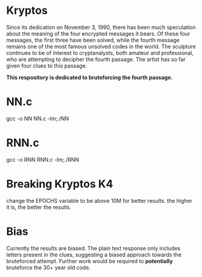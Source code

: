# Kryptos

Since its dedication on November 3, 1990, there has been much speculation about the meaning of the four encrypted messages it bears. Of these four messages, the first three have been solved, while the fourth message remains one of the most famous unsolved codes in the world. The sculpture continues to be of interest to cryptanalysts, both amateur and professional, who are attempting to decipher the fourth passage. The artist has so far given four clues to this passage. 

**This respository is dedicated to bruteforcing the fourth passage.**

# NN.c
gcc -o NN NN.c -lm;./NN

# RNN.c
gcc -o RNN RNN.c -lm;./RNN

# Breaking Kryptos K4

change the EPOCHS variable to be above 10M for better results. the higher it is, the better the results.

# Bias

Currently the results are biased. The plain text response only includes letters present in the clues, suggesting a biased approach towards the bruteforced attempt. Further work would be required to **potentially** bruteforce the 30+ year old code. 
